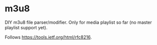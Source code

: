 # m3u8

DIY m3u8 file parser/modifier. Only for media playlist so far (no master playlist support yet).

Follows https://tools.ietf.org/html/rfc8216.

